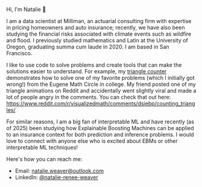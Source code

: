 Hi, I'm Natalie 👋

I am a data scientist at Milliman, an actuarial consulting firm with expertise in pricing homeowners and auto insurance; recently, we have also been studying the financial risks associated with climate events such as wildfire and flood. I previously studied mathematics and Latin at the University of Oregon, graduating summa cum laude in 2020. I am based in San Francisco.

I like to use code to solve problems and create tools that can make the solutions easier to understand. For example, my [triangle counter](https://github.com/NatalieWeaver/counting-triangles) demonstrates how to solve one of my favorite problems (which I initially got wrong!) from the Eugene Math Circle in college. My friend posted one of my triangle animations on Reddit and accidentally went slightly viral and made a lot of people angry in the comments. You can check that out here: https://www.reddit.com/r/visualizedmath/comments/dsiebp/counting_triangles/

For similar reasons, I am a big fan of interpretable ML and have recently (as of 2025) been studying how Explainable Boosting Machines can be applied to an insurance context for both prediction and inference problems. I would love to connect with anyone else who is excited about EBMs or other interpretable ML techniques!

Here's how you can reach me:

- Email: natalie.weaver@outlook.com
- LinkedIn: [@natalie-renee-weaver](https://www.linkedin.com/in/natalie-renee-weaver/)

<!---
NatalieWeaver/NatalieWeaver is a ✨ special ✨ repository because its `README.md` (this file) appears on your GitHub profile.
You can click the Preview link to take a look at your changes.
--->
